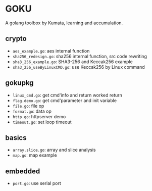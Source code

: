 # GOKU

A golang toolbox by Kumata, learning and accumulation.  


## crypto

- `aes_example.go`: aes internal function  
- `sha256_redesign.go`: sha256 internal function, src code rewriting  
- `sha3_256_example.go`: SHA3-256 and Keccak256 example
- `sha3_256_useByLinuxCMD.go`: use Keccak256 by Linux command

## gokupkg

- `linux_cmd.go`: get cmd'info and return worked return
- `flag.demo.go`: get cmd'parameter and init variable
- `file.go`: file op
- `format.go`: data op
- `http.go`: httpserver demo
- `timeout.go`: set loop timeout

## basics

- `array.slice.go`: array and slice analysis
- `map.go`: map example

## embedded

- `port.go`: use serial port  
